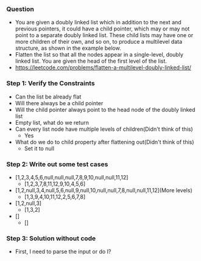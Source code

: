 ### Question

* You are given a doubly linked list which in addition to the next and previous pointers, it could have a child pointer, which may or may not point to a separate doubly linked list. These child lists may have one or more children of their own, and so on, to produce a multilevel data structure, as shown in the example below.
* Flatten the list so that all the nodes appear in a single-level, doubly linked list. You are given the head of the first level of the list.
* https://leetcode.com/problems/flatten-a-multilevel-doubly-linked-list/

### Step 1: Verify the Constraints

* Can the list be already flat
* Will there always be a child pointer
* Will the child pointer always point to the head node of the doubly linked list
* Empty list, what do we return
* Can every list node have multiple levels of children(Didn't think of this)
  * Yes
* What do we do to child property after flattening out(Didn't think of this)
  * Set it to null

### Step 2: Write out some test cases

* [1,2,3,4,5,6,null,null,null,7,8,9,10,null,null,11,12]
  * [1,2,3,7,8,11,12,9,10,4,5,6]
* [1,2,null,3,4,null,5,6,null,9,null,10,null,null,7,8,null,null,11,12](More levels)
  * [1,3,9,4,10,11,12,2,5,6,7,8]
* [1,2,null,3]
  * [1,3,2]
* []
  * []

### Step 3: Solution without code

* First, I need to parse the input or do I?